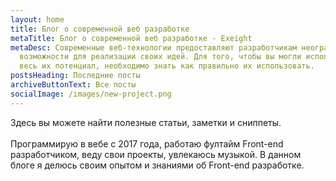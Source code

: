 ```yaml
---
layout: home
title: Блог о современной веб разработке
metaTitle: Блог о современной веб разработке - Exeight
metaDesc: Современные веб-технологии предоставляют разработчикам неограниченные
  возможности для реализации своих идей. Для того, чтобы вы могли использовать
  весь их потенциал, необходимо знать как правильно их использовать.
postsHeading: Последние посты
archiveButtonText: Все посты
socialImage: /images/new-project.png
---
```

Здесь вы можете найти полезные статьи, заметки и сниппеты.\
\
Программирую в вебе с 2017 года, работаю фултайм Front-end разработчиком, веду свои проекты, увлекаюсь музыкой. В данном блоге я делюсь своим опытом и знаниями об Front-end разработке.